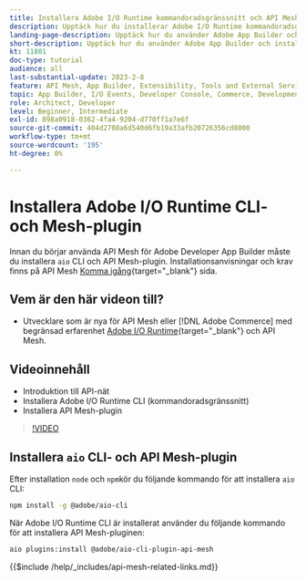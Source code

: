```yaml
---
title: Installera Adobe I/O Runtime kommandoradsgränssnitt och API Mesh-plugin
description: Upptäck hur du installerar Adobe I/O Runtime kommandoradsgränssnitt och API Mesh-plugin
landing-page-description: Upptäck hur du använder Adobe App Builder och installerar Adobe I/O Runtime med API Mesh-plugin.
short-description: Upptäck hur du använder Adobe App Builder och installerar Adobe I/O Runtime med API Mesh-plugin.
kt: 11801
doc-type: tutorial
audience: all
last-substantial-update: 2023-2-8
feature: API Mesh, App Builder, Extensibility, Tools and External Services, Backend Development
topic: App Builder, I/O Events, Developer Console, Commerce, Development, Integrations
role: Architect, Developer
level: Beginner, Intermediate
exl-id: 898a0918-0362-4fa4-9204-d770ff1a7e6f
source-git-commit: 404d2708a6d540d6fb19a33afb20726356cd8000
workflow-type: tm+mt
source-wordcount: '195'
ht-degree: 0%

---
```


# Installera Adobe I/O Runtime CLI- och Mesh-plugin

Innan du börjar använda API Mesh för Adobe Developer App Builder måste du installera `aio` CLI och API Mesh-plugin.
Installationsanvisningar och krav finns på API Mesh [Komma igång](https://developer.adobe.com/graphql-mesh-gateway/gateway/getting-started/){target="_blank"} sida.

## Vem är den här videon till?

* Utvecklare som är nya för API Mesh eller [!DNL Adobe Commerce] med begränsad erfarenhet [Adobe I/O Runtime](https://developer.adobe.com/runtime/docs/guides/overview/){target="_blank"} och API Mesh.

## Videoinnehåll

* Introduktion till API-nät
* Installera Adobe I/O Runtime CLI (kommandoradsgränssnitt)
* Installera API Mesh-plugin

>[!VIDEO](https://video.tv.adobe.com/v/3414122?quality=12&learn=on)

## Installera `aio` CLI- och API Mesh-plugin

Efter installation `node` och `npm`kör du följande kommando för att installera `aio` CLI:

```bash
npm install -g @adobe/aio-cli
```

När Adobe I/O Runtime CLI är installerat använder du följande kommando för att installera API Mesh-pluginen:

```bash
aio plugins:install @adobe/aio-cli-plugin-api-mesh
```

{{$include /help/_includes/api-mesh-related-links.md}}
